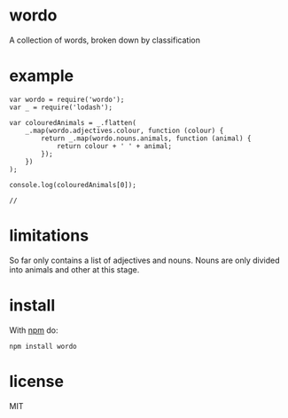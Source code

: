# wordo

A collection of words, broken down by classification

# example

```
var wordo = require('wordo');
var _ = require('lodash');

var colouredAnimals = _.flatten(
    _.map(wordo.adjectives.colour, function (colour) {
        return _.map(wordo.nouns.animals, function (animal) {
            return colour + ' ' + animal;
        });
    })
);

console.log(colouredAnimals[0]);

//

```

# limitations

So far only contains a list of adjectives and nouns. Nouns are only divided into animals and other at this stage.

# install

With [npm](https://npmjs.org) do:

```
npm install wordo
```

# license

MIT